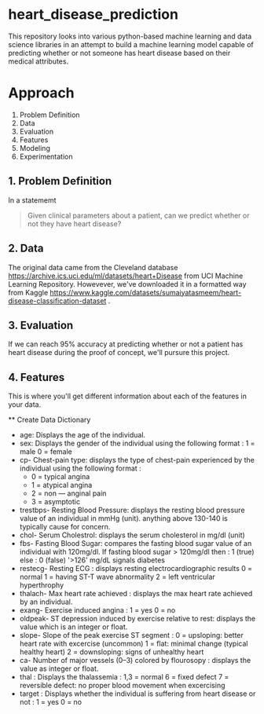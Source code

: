 # heart_disease_prediction
This repository looks into various python-based machine learning and data science libraries  in an attempt to build a machine learning model capable of predicting whether or not someone  has heart disease based on their medical attributes.

# Approach
1. Problem Definition
2. Data
3. Evaluation
4. Features
5. Modeling
6. Experimentation

## 1. Problem Definition

In a statememt
> Given clinical parameters about a patient, can we predict whether or not they have heart disease?

## 2. Data
The original data came from the Cleveland database https://archive.ics.uci.edu/ml/datasets/heart+Disease from UCI Machine Learning Repository.
Howevever, we've downloaded it in a formatted way from Kaggle https://www.kaggle.com/datasets/sumaiyatasmeem/heart-disease-classification-dataset .

## 3. Evaluation
If we can reach 95% accuracy at predicting whether or not a patient has heart disease during the proof of concept, we'll pursure this project.

## 4. Features
This is where you'll get different information about each of the features in your data.

** Create Data Dictionary

* age: Displays the age of the individual.
* sex: Displays the gender of the individual using the following format : 1 = male 0 = female
* cp- Chest-pain type: displays the type of chest-pain experienced by the individual using the following format : 
    * 0 = typical angina 
    * 1 = atypical angina 
    * 2 = non — anginal pain 
    * 3 = asymptotic
* trestbps- Resting Blood Pressure: displays the resting blood pressure value of an individual in mmHg (unit). anything above 130-140 is typically cause for concern.
* chol- Serum Cholestrol: displays the serum cholesterol in mg/dl (unit)
* fbs- Fasting Blood Sugar: compares the fasting blood sugar value of an individual with 120mg/dl. If fasting blood sugar > 120mg/dl then : 1 (true) else : 0 (false) '>126' mg/dL signals diabetes
* restecg- Resting ECG : displays resting electrocardiographic results 0 = normal 1 = having ST-T wave abnormality 2 = left ventricular hyperthrophy
* thalach- Max heart rate achieved : displays the max heart rate achieved by an individual.
* exang- Exercise induced angina : 1 = yes 0 = no
* oldpeak- ST depression induced by exercise relative to rest: displays the value which is an integer or float.
* slope- Slope of the peak exercise ST segment : 0 = upsloping: better heart rate with excercise (uncommon) 1 = flat: minimal change (typical healthy heart) 2 = downsloping: signs of unhealthy heart
* ca- Number of major vessels (0–3) colored by flourosopy : displays the value as integer or float.
* thal : Displays the thalassemia : 1,3 = normal 6 = fixed defect 7 = reversible defect: no proper blood movement when excercising
* target : Displays whether the individual is suffering from heart disease or not : 1 = yes 0 = no

